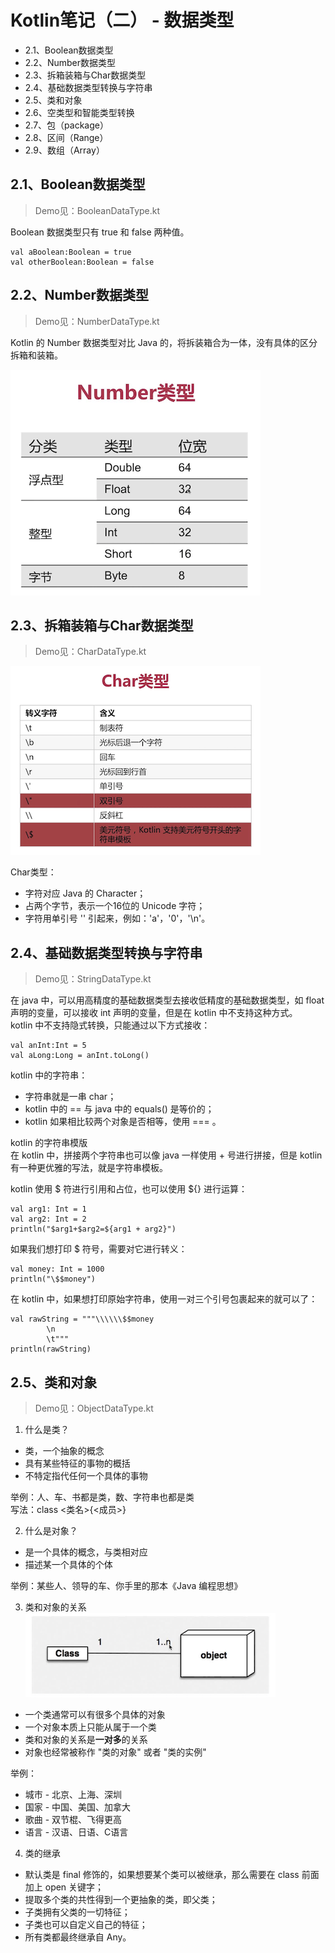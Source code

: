 # Kotlin笔记（二） - 数据类型

* 2.1、Boolean数据类型
* 2.2、Number数据类型
* 2.3、拆箱装箱与Char数据类型
* 2.4、基础数据类型转换与字符串
* 2.5、类和对象
* 2.6、空类型和智能类型转换
* 2.7、包（package）
* 2.8、区间（Range）
* 2.9、数组（Array）

## 2.1、Boolean数据类型
> Demo见：BooleanDataType.kt

Boolean 数据类型只有 true 和 false 两种值。
```
val aBoolean:Boolean = true
val otherBoolean:Boolean = false
```

## 2.2、Number数据类型
> Demo见：NumberDataType.kt

Kotlin 的 Number 数据类型对比 Java 的，将拆装箱合为一体，没有具体的区分拆箱和装箱。

![Number数据类型](img_number_type.png)

## 2.3、拆箱装箱与Char数据类型
> Demo见：CharDataType.kt

![Char数据类型 - 转义字符](img_char_type.png)

Char类型：
* 字符对应 Java 的 Character；
* 占两个字节，表示一个16位的 Unicode 字符；
* 字符用单引号 '' 引起来，例如：'a'，'0'，'\n'。

## 2.4、基础数据类型转换与字符串
> Demo见：StringDataType.kt

在 java 中，可以用高精度的基础数据类型去接收低精度的基础数据类型，如 float 声明的变量，可以接收 int 声明的变量，但是在 kotlin 中不支持这种方式。</br>
kotlin 中不支持隐式转换，只能通过以下方式接收：
```
val anInt:Int = 5
val aLong:Long = anInt.toLong()
```

kotlin 中的字符串：
* 字符串就是一串 char；
* kotlin 中的 == 与 java 中的 equals() 是等价的；
* kotlin 如果相比较两个对象是否相等，使用 === 。

kotlin 的字符串模版</br>
在 kotlin 中，拼接两个字符串也可以像 java 一样使用 + 号进行拼接，但是 kotlin 有一种更优雅的写法，就是字符串模板。</br>

kotlin 使用 $ 符进行引用和占位，也可以使用 ${} 进行运算：
```
val arg1: Int = 1
val arg2: Int = 2
println("$arg1+$arg2=${arg1 + arg2}")
```

如果我们想打印 $ 符号，需要对它进行转义：
```
val money: Int = 1000
println("\$$money")
```

在 kotlin 中，如果想打印原始字符串，使用一对三个引号包裹起来的就可以了：
```
val rawString = """\\\\\\$$money
        \n
        \t"""
println(rawString)
```

## 2.5、类和对象
> Demo见：ObjectDataType.kt

1. 什么是类？
* 类，一个抽象的概念
* 具有某些特征的事物的概括
* 不特定指代任何一个具体的事物

举例：人、车、书都是类，数、字符串也都是类</br>
写法：class <类名>{<成员>}</br>

2. 什么是对象？
* 是一个具体的概念，与类相对应
* 描述某一个具体的个体

举例：某些人、领导的车、你手里的那本《Java 编程思想》

3. 类和对象的关系
![类和对象的关系是 1对多](img_one_class_to_objects.png)
* 一个类通常可以有很多个具体的对象
* 一个对象本质上只能从属于一个类
* 类和对象的关系是**一对多**的关系
* 对象也经常被称作 "类的对象" 或者 "类的实例"

举例：
* 城市 - 北京、上海、深圳
* 国家 - 中国、美国、加拿大
* 歌曲 - 双节棍、飞得更高
* 语言 - 汉语、日语、C语言 

4. 类的继承
* 默认类是 final 修饰的，如果想要某个类可以被继承，那么需要在 class 前面加上 open 关键字；
* 提取多个类的共性得到一个更抽象的类，即父类；
* 子类拥有父类的一切特征；
* 子类也可以自定义自己的特征；
* 所有类都最终继承自 Any。